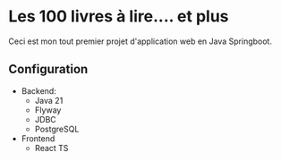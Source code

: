 # Les 100 livres à lire.... et plus

Ceci est mon tout premier projet d'application web en Java Springboot.

## Configuration
- Backend:
    - Java 21
    - Flyway
    - JDBC
    - PostgreSQL
- Frontend
    - React TS
